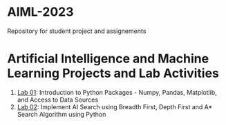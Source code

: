 # AIML-2023
Repository for student project and assignements
# Artificial Intelligence and Machine Learning Projects and Lab Activities
1. [Lab 01](https://github.com/kirankumareranki/AIML-2023/blob/main/Lab01-AIML.pdf): Introduction to Python Packages - Numpy, Pandas, Matplotlib, and Access to Data Sources
1. [Lab 02](https://github.com/kirankumareranki/AIML-2023/blob/main/Lab02-AIML.pdf): Implement AI Search using Breadth First, Depth First and A* Search Algorithm using Python

